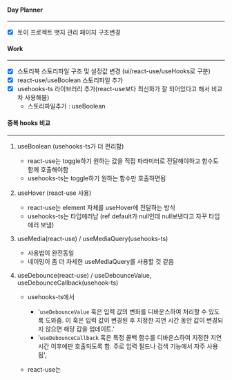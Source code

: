 
#### Day Planner
---
- [x] 토이 프로젝트 뱃지 관리 페이지 구조변경

#### Work
---
- [x] 스토리북 스토리파일 구조 및 설정값 변경 (ui/react-use/useHooks로 구분)
- [x] react-use/useBoolean 스토리파일 추가
- [x] usehooks-ts 라이브러리 추가(react-use보다 최신화가 잘 되어있다고 해서 비교차 사용해봄)
	- 스토리파일추가 : useBoolean 

#### 중복 hooks 비교
---
1. useBoolean (usehooks-ts가 더 편리함)
	- react-use는 toggle하기 원하는 값을 직접 파라미터로 전달해야하고 함수도 함께 호출해야함
	- usehooks-ts는 toggle하기 원하는 함수만 호출하면됨

2. useHover (react-use 사용)
	- react-use는 element 자체를 useHover에 전달하는 방식
	- usehooks-ts는 타입에러남 (ref default가 null인데 null보낸다고 자꾸 타입에러 보냄)

3. useMedia(react-use) / useMediaQuery(usehooks-ts)
	- 사용법이 완전동일
	- 네이밍이 좀 더 자세한 useMediaQuery를 사용할 것 같음

4. useDebounce(react-use) / useDebounceValue, useDebounceCallback(usehook-ts)
	- usehooks-ts에서 
		- '`useDebounceValue` 훅은 입력 값의 변화를 디바운스하여 처리할 수 있도록 도와줌. 이 훅은 입력 값이 변경된 후 지정한 지연 시간 동안 값이 변경되지 않으면 해당 값을 업데이트.'
		- '`useDebounceCallback` 훅은 특정 콜백 함수를 디바운스하여 지정한 지연 시간 이후에만 호출되도록 함. 주로 입력 필드나 검색 기능에서 자주 사용됨',
	
	- react-use는 

